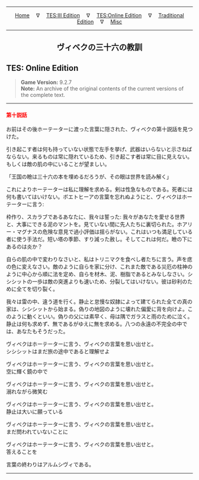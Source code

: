 
---

<!-- Jekyll Page Links -->

<center>
<a href="../../../../index.html">Home</a>
&emsp;&nabla;&emsp;
<a href="../../../index-tes3.html">TES:III Edition</a>
&emsp;&nabla;&emsp;
<a href="../../../index-teso.html">TES:Online Edition</a>
&emsp;&nabla;&emsp;
<a href="../../../index-traditional.html">Traditional Edition</a>
&emsp;&nabla;&emsp;
<a href="../../../index-misc.html">Misc</a>
</center>

<!-- Markdown Body Below: -->

---

<center>
<h2><span style="font-family:Yu Mincho">ヴィベクの三十六の教訓</span></h2>
</center>

## TES: Online Edition

> __Game Version:__ 9.2.7\
> __Note:__ An archive of the original contents of the current versions of the complete text.

---

#### <span style="color:red">第十説話</span>

お前はその後ホーテーターに渡った言葉に隠された、ヴィベクの第十説話を見つけた。

引き起こす者は何も持っていない状態で左手を挙げ、武器はいらないと示さねばならない。来るものは常に隠れているため、引き起こす者は常に目に見えない。もしくは敵の肌の中にいることが望ましい。

「王国の瞼は三十六の本を埋めるだろうが、その眼は世界を読み解く」

これによりホーテーターは私に理解を求める。剣は性急なものである。死者には何も書いてはいけない。ボエトヒーアの言葉を忘れぬようにと、ヴィベクはホーテーターに言う:

枠作り、スカラブであるあなたに、我々は誓った: 我々があなたを愛せる世界と、大事にできる泥のマントを。見ていない間に先人たちに裏切られた。ホアリー・マグナスの危険な意見で過小評価は揺らがない。これはいつも満足している者に使う手法だ。短い塔の季節、すり減った赦し。そしてこれは何だ。瞼の下にあるのは炎か？

自らの肌の中で変わりなさいと、私はトリニマクを食べし者たちに言う。声を痣の色に変えなさい。敵のように自らを家に分け、これまた敵である災厄の柱神のように中心から順に法を定め、自らを材木、泥、樹脂であるとみなしなさい。シシシットの一歩は敵の突進よりも速いため、分裂してはいけない。彼は砂利のために全てを切り裂く。

我々は雷の中、違う道を行く。静止と怠慢な奴隷によって建てられた全ての真の家は、シシシットから始まる。偽りの地図のように壊れた偏愛に背を向けよ。このように動くといい。偽りの父には素早く、母は隅でガラスと雨のために泣く。静止は何も求めず、無であるがゆえに無を求める。八つの永遠の不完全の中では、あなたもそうだった。

ヴィベクはホーテーターに言う、ヴィベクの言葉を思い出せと。\
シシシットはまだ旅の途中であると理解せよ

ヴィベクはホーテーターに言う、ヴィベクの言葉を思い出せと。\
空に輝く鏡の中で

ヴィベクはホーテーターに言う、ヴィベクの言葉を思い出せと。\
溺れながら微笑む

ヴィベクはホーテーターに言う、ヴィベクの言葉を思い出せと。\
静止は大いに願っている

ヴィベクはホーテーターに言う、ヴィベクの言葉を思い出せと。\
まだ問われていないことに

ヴィベクはホーテーターに言う、ヴィベクの言葉を思い出せと。\
答えることを

言葉の終わりはアルムシヴィである。

---
